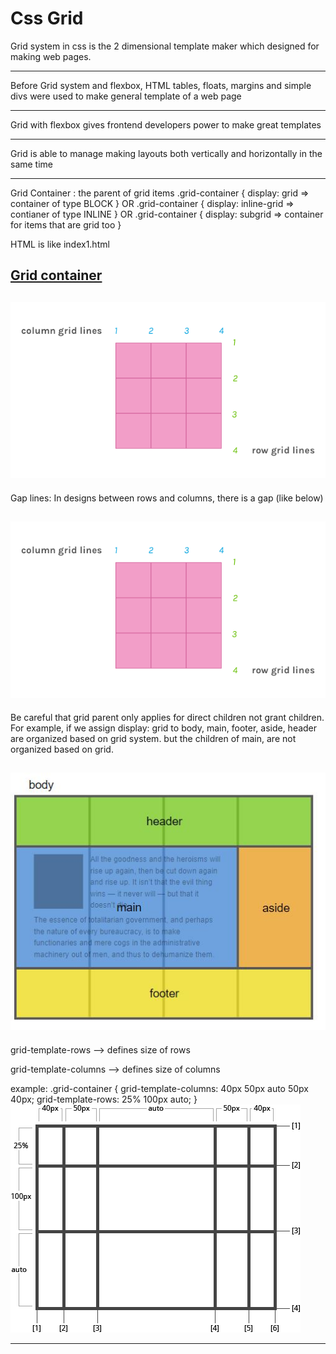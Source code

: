 # Css Grid

Grid system in css is the 2 dimensional template maker which designed
for making web pages.

---

Before Grid system and flexbox, HTML tables, floats,
margins and simple divs were used to make general
template of a web page

---

Grid with flexbox gives frontend developers power to make
great templates

---

Grid is able to manage making layouts both vertically and horizontally
in the same time

---

Grid Container : the parent of grid items
.grid-container {
display: grid
=> container of type BLOCK
}
OR
.grid-container {
display: inline-grid
=> contianer of type INLINE
}
OR
.grid-container {
display: subgrid
=> container for items that are grid too
}

HTML is like index1.html

## [Grid container](index1.html)

## ![Grid lines](grid-lines.png)

Gap lines:
In designs between rows and columns, there is a gap (like below)

## ![Gap lines](grid-lines.png)

Be careful that grid parent only applies for direct children not
grant children.
For example, if we assign display: grid to body, main, footer, aside, header are organized based on grid system.
but the children of main, are not organized based on grid.

## ![grid children](gridChildren.JPG)

grid-template-rows
--> defines size of rows

grid-template-columns
--> defines size of columns

example:
.grid-container {
grid-template-columns: 40px 50px auto 50px 40px;
grid-template-rows: 25% 100px auto;
}
![grid-template](grid-template.png)

---
